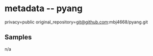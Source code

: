 # metadata -- pyang

privacy=public
original_repository=git@github.com:mbj4668/pyang.git

## Samples

n/a
